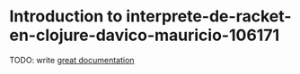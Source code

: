# Introduction to interprete-de-racket-en-clojure-davico-mauricio-106171

TODO: write [great documentation](http://jacobian.org/writing/what-to-write/)
